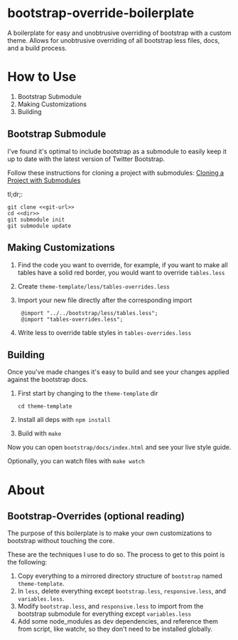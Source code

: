 bootstrap-override-boilerplate
==============================

A boilerplate for easy and unobtrusive overriding of bootstrap with a custom theme.
Allows for unobtrusive overriding of all bootstrap less files, docs, and a build process.

How to Use
==========

1. Bootstrap Submodule
2. Making Customizations
3. Building

Bootstrap Submodule
-------------------

I've found it's optimal to include bootstrap as a submodule to easily keep it up to date with the latest version of Twitter Bootstrap.

Follow these instructions for cloning a project with submodules:
[Cloning a Project with Submodules](http://git-scm.com/book/en/Git-Tools-Submodules#Cloning-a-Project-with-Submodules)

tl;dr;:

    git clone <<git-url>>
    cd <<dir>>
    git submodule init
    git submodule update


Making Customizations
---------------------

1. Find the code you want to override, for example, if you want to make all tables have a solid red border, you would want to override ```tables.less```

2. Create ```theme-template/less/tables-overrides.less```

3. Import your new file directly after the corresponding import

        @import "../../bootstrap/less/tables.less";
        @import "tables-overrides.less";

4. Write less to override table styles in ```tables-overrides.less```

Building
--------

Once you've made changes it's easy to build and see your changes applied against the bootstrap docs.

1. First start by changing to the ```theme-template``` dir

    ```cd theme-template```

2. Install all deps with ```npm install```
3. Build with ```make```

Now you can open ```bootstrap/docs/index.html``` and see your live style guide.

Optionally, you can watch files with ```make watch```

About
=====

Bootstrap-Overrides (optional reading)
-----------------------------------------

The purpose of this boilerplate is to make your own customizations to bootstrap without touching the core.

These are the techniques I use to do so. The process to get to this point is the following:

1. Copy everything to a mirrored directory structure of ```bootstrap``` named ```theme-template```.
2. In ```less```, delete everything except ```bootstrap.less```, ```responsive.less```, and ```variables.less```.
3. Modify ```bootstrap.less```, and ```responsive.less``` to import from the bootstrap submodule for everything except ```variables.less```
4. Add some node_modules as dev dependencies, and reference them from script, like watchr, so they don't need to be installed globally.
